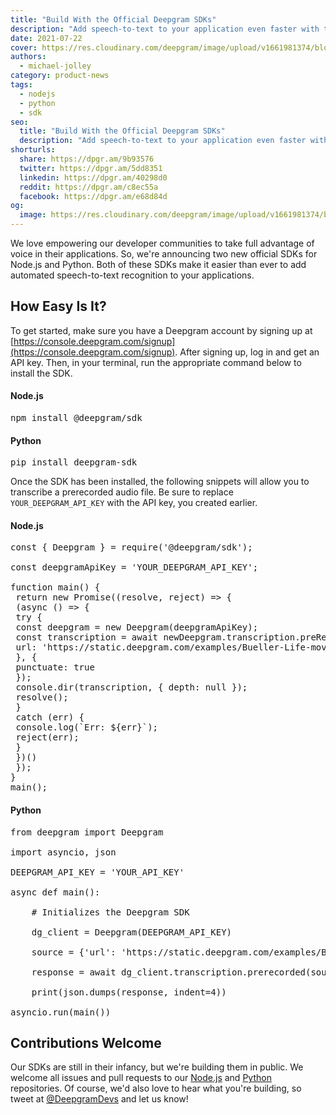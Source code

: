 ```yaml
---
title: "Build With the Official Deepgram SDKs"
description: "Add speech-to-text to your application even faster with the new Node.js and Python SDKs for the Deepgram API."
date: 2021-07-22
cover: https://res.cloudinary.com/deepgram/image/upload/v1661981374/blog/build-with-the-official-deepgram-sdks/build-w-official-dg-sdks%402x.jpg
authors:
  - michael-jolley
category: product-news
tags:
  - nodejs
  - python
  - sdk
seo:
  title: "Build With the Official Deepgram SDKs"
  description: "Add speech-to-text to your application even faster with the new Node.js and Python SDKs for the Deepgram API."
shorturls:
  share: https://dpgr.am/9b93576
  twitter: https://dpgr.am/5dd8351
  linkedin: https://dpgr.am/40298d0
  reddit: https://dpgr.am/c8ec55a
  facebook: https://dpgr.am/e68d84d
og:
  image: https://res.cloudinary.com/deepgram/image/upload/v1661981374/blog/build-with-the-official-deepgram-sdks/build-w-official-dg-sdks%402x.jpg
---
```


We love empowering our developer communities to take full advantage of voice in their applications. So, we're announcing two new official SDKs for Node.js and Python. Both of these SDKs make it easier than ever to add automated speech-to-text recognition to your applications.

## How Easy Is It?

To get started, make sure you have a Deepgram account by signing up at [https://console.deepgram.com/signup](https://console.deepgram.com/signup). After signing up, log in and get an API key. Then, in your terminal, run the appropriate command below to install the SDK.

#### **Node.js**

<pre>npm install @deepgram/sdk</pre>

#### **Python**

<pre>pip install deepgram-sdk</pre>

Once the SDK has been installed, the following snippets will allow you to transcribe a prerecorded audio file. Be sure to replace `YOUR_DEEPGRAM_API_KEY` with the API key, you created earlier.

#### **Node.js**

<pre>const { Deepgram } = require('@deepgram/sdk');

const deepgramApiKey = 'YOUR_DEEPGRAM_API_KEY';

function main() {
 return new Promise((resolve, reject) => {
 (async () => {
 try {
 const deepgram = new Deepgram(deepgramApiKey);
 const transcription = await newDeepgram.transcription.preRecorded({
 url: 'https://static.deepgram.com/examples/Bueller-Life-moves-pretty-fast.wav'
 }, {
 punctuate: true
 });
 console.dir(transcription, { depth: null });
 resolve();
 }
 catch (err) {
 console.log(`Err: ${err}`);
 reject(err);
 }
 })()
 });
} 
main();</pre>

#### **Python**

<pre>from deepgram import Deepgram

import asyncio, json

DEEPGRAM_API_KEY = 'YOUR_API_KEY'

async def main():

    # Initializes the Deepgram SDK

    dg_client = Deepgram(DEEPGRAM_API_KEY)

    source = {'url': 'https://static.deepgram.com/examples/Bueller-Life-moves-pretty-fast.wav'}

    response = await dg_client.transcription.prerecorded(source)

    print(json.dumps(response, indent=4))

asyncio.run(main())</pre>

## Contributions Welcome

Our SDKs are still in their infancy, but we're building them in public. We welcome all issues and pull requests to our [Node.js](https://github.com/deepgram/node-sdk) and [Python](https://github.com/deepgram/python-sdk) repositories. Of course, we'd also love to hear what you're building, so tweet at [@DeepgramDevs](https://twitter.com/DeepgramDevs) and let us know!
